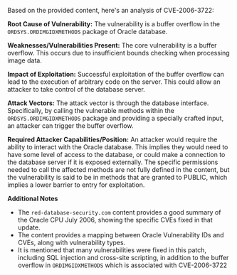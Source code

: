Based on the provided content, here's an analysis of CVE-2006-3722:

**Root Cause of Vulnerability:**
The vulnerability is a buffer overflow in the `ORDSYS.ORDIMGIDXMETHODS` package of Oracle database.

**Weaknesses/Vulnerabilities Present:**
The core vulnerability is a buffer overflow. This occurs due to insufficient bounds checking when processing image data.

**Impact of Exploitation:**
Successful exploitation of the buffer overflow can lead to the execution of arbitrary code on the server. This could allow an attacker to take control of the database server.

**Attack Vectors:**
The attack vector is through the database interface. Specifically, by calling the vulnerable methods within the `ORDSYS.ORDIMGIDXMETHODS` package and providing a specially crafted input, an attacker can trigger the buffer overflow.

**Required Attacker Capabilities/Position:**
An attacker would require the ability to interact with the Oracle database.  This implies they would need to have some level of access to the database, or could make a connection to the database server if it is exposed externally.  The specific permissions needed to call the affected methods are not fully defined in the content, but the vulnerability is said to be in methods that are granted to PUBLIC, which implies a lower barrier to entry for exploitation.

**Additional Notes**
* The `red-database-security.com` content provides a good summary of the Oracle CPU July 2006, showing the specific CVEs fixed in that update.
* The content provides a mapping between Oracle Vulnerability IDs and CVEs, along with vulnerability types.
* It is mentioned that many vulnerabilities were fixed in this patch, including SQL injection and cross-site scripting, in addition to the buffer overflow in `ORDIMGIDXMETHODS` which is associated with CVE-2006-3722